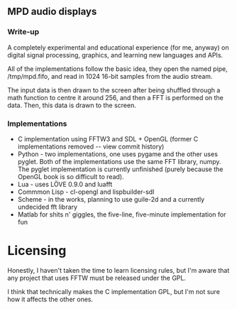 ## MPD audio displays

### Write-up
A completely experimental and educational experience (for me, anyway)
on digital signal processing, graphics, and learning new languages and APIs.

All of the implementations follow the basic idea, they open the named pipe,
/tmp/mpd.fifo, and read in 1024 16-bit samples from the audio stream.

The input data is then drawn to the screen after being shuffled through a math
function to centre it around 256, and then a FFT is performed on the data.
Then, this data is drawn to the screen.

### Implementations
- C implementation using FFTW3 and SDL + OpenGL
(former C implementations removed -- view commit history)
- Python - two implementations, one uses pygame and the other uses pyglet.
Both of the implementations use the same FFT library, numpy.
The pyglet implementation is currently unfinished (purely because the OpenGL
book is so difficult to read).
- Lua - uses LÖVE 0.9.0 and luafft
- Commmon Lisp - cl-opengl and lispbuilder-sdl
- Scheme - in the works, planning to use guile-2d and a currently undecided fft library
- Matlab for shits n' giggles, the five-line, five-minute implementation
for fun

# Licensing
Honestly, I haven't taken the time to learn licensing rules, but I'm aware that any
project that uses FFTW must be released under the GPL.

I think that technically makes the C implementation GPL, but I'm not sure
how it affects the other ones.
